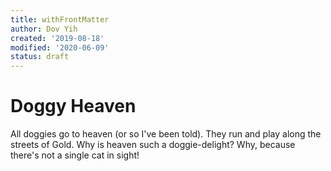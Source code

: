 ```yaml
---
title: withFrontMatter
author: Dov Yih
created: '2019-08-18'
modified: '2020-06-09'
status: draft
---
```


# Doggy Heaven

All doggies go to heaven (or so I've been told). 
They run and play along the streets of Gold. 
Why is heaven such a doggie-delight? 
Why, because there's not a single cat in sight!